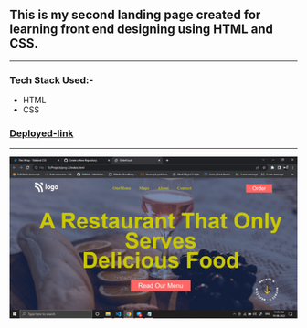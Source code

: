 
## This is my second landing page created for learning front end designing using HTML and CSS.

---

### Tech Stack Used:-
- HTML
- CSS

### [Deployed-link](https://my-restaurant-landing-page.netlify.app/)

---

![Image](img/Screenshot%20(356).png)
